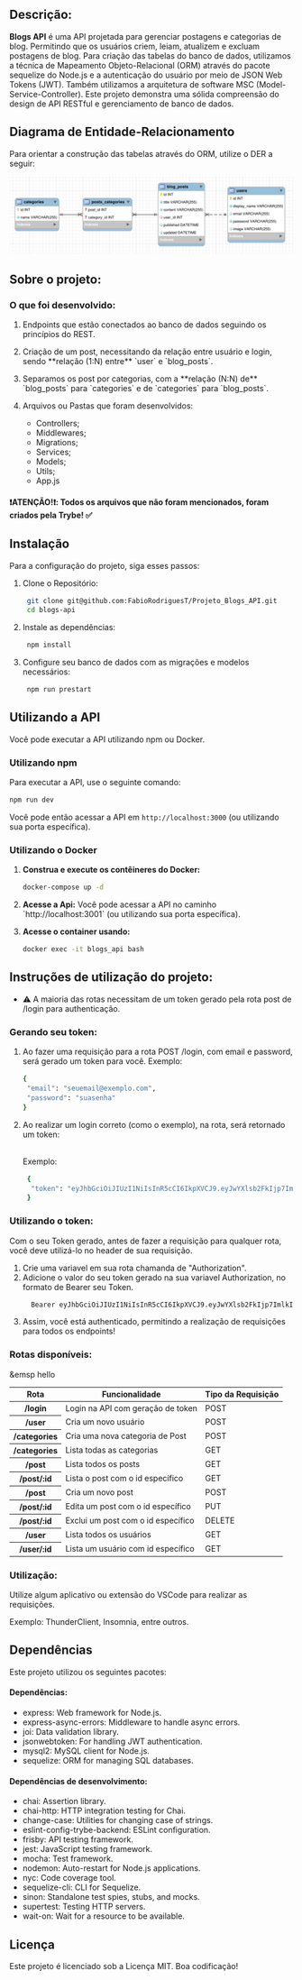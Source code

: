 ## Descrição:
**Blogs API** é uma API projetada para gerenciar postagens e categorias de blog. Permitindo que os usuários criem, leiam, atualizem e excluam postagens de blog. 
Para criação das tabelas do banco de dados, utilizamos a técnica de Mapeamento Objeto-Relacional (ORM) através do pacote sequelize do Node.js e 
a autenticação do usuário por meio de JSON Web Tokens (JWT).
Também utilizamos a arquitetura de software MSC (Model-Service-Controller).
Este projeto demonstra uma sólida compreensão do design de API RESTful e gerenciamento de banco de dados.

 ## Diagrama de Entidade-Relacionamento
Para orientar a construção das tabelas através do ORM, utilize o DER a seguir:

 ![Diagrama de Entidade do Blogs-API](./blogs_api_database.png)

 ## Sobre o projeto:
 ### O que foi desenvolvido:
 <ol>  
  <li><p>Endpoints que estão conectados ao banco de dados seguindo os princípios do REST.</p></li>
 
  <li><p>Criação de um post, necessitando da relação entre usuário e login, sendo **relação (1:N) entre** `user` e `blog_posts`.</p></li>  
 
  <li><p>Separamos os post por categorias, com a **relação (N:N) de** `blog_posts` para `categories` e de `categories` para `blog_posts`.</p></li>
 
  <li><p>Arquivos ou Pastas que foram desenvolvidos:
   <ul>
      <li>Controllers;</li>
      <li>Middlewares;</li>
      <li>Migrations;</li>
      <li>Services;</li>
      <li>Models;</li>
      <li>Utils;</li>
      <li>App.js</li>
   </ul>
   </p>
  </li>
 </ol>

#### :heavy_exclamation_mark:ATENÇÃO!:heavy_exclamation_mark:: Todos os arquivos que não foram mencionados, foram criados pela Trybe! :white_check_mark:

## Instalação

Para a configuração do projeto, siga esses passos:

<ol>
 <li>
  <p>Clone o Repositório:</p>

  ```bash
   git clone git@github.com:FabioRodriguesT/Projeto_Blogs_API.git
   cd blogs-api
  ``` 
 </li>
 <li>
  <p>Instale as dependências:</p>
  
  ```bash
   npm install
   ``` 
 </li>
 <li>
  <p>
   Configure seu banco de dados com as migrações e modelos necessários:
  </p>
  
  ```bash
   npm run prestart
   ```
 </li> 
</ol>

## Utilizando a API

Você pode executar a API utilizando npm ou Docker.

### Utilizando npm

Para executar a API, use o seguinte comando:

```bash
npm run dev
```
Você pode então acessar a API em `http://localhost:3000` (ou utilizando sua porta específica).

### Utilizando o Docker

<ol>
 <li>
  <p><strong>Construa e execute os contêineres do Docker:</strong></p>
  
   ```bash
   docker-compose up -d
   ```
 </li>
   
<li>
 <p>  
  <strong>Acesse a Api:</strong>  Você pode acessar a API no caminho `http://localhost:3001` (ou utilizando sua porta específica).
 </p>

 </li>

<li>
 <p>
  <strong>Acesse o container usando:</strong>  
 </p> 
 
   ```bash
   docker exec -it blogs_api bash
   ```
 </li>
</ol>

## Instruções de utilização do projeto:
- ⚠️ A maioria das rotas necessitam de um token gerado pela rota post de /login para authenticação.

### Gerando seu token:
<ol>
 <li> Ao fazer uma requisição para a rota POST /login, com email e password, será gerado um token para você. Exemplo:</li>

 ```bash
 {
  "email": "seuemail@exemplo.com",
  "password": "suasenha"
 }
 ```

<li> Ao realizar um login correto (como o exemplo), na rota, será retornado um token:</li>
   </br>
   <p>Exemplo:</p>

```bash
 {
  "token": "eyJhbGciOiJIUzI1NiIsInR5cCI6IkpXVCJ9.eyJwYXlsb2FkIjp7ImlkIjo1LCJkaXNwbGF5TmFtZSI6InVzdWFyaW8gZGUgdGVzdGUiLCJlbWFpbCI6InRlc3RlQGVtYWlsLmNvbSIsImltYWdlIjoibnVsbCJ9LCJpYXQiOjE2MjAyNDQxODcsImV4cCI6MTYyMDY3NjE4N30.Roc4byj6mYakYqd9LTCozU1hd9k_Vw5I WKGL4hcCVG8"
 }
 ```
</ol>

### Utilizando o token:
Com o seu Token gerado, antes de fazer a requisição para qualquer rota, você deve utilizá-lo no header de sua requisição.

<ol>
 <li>Crie uma variavel em sua rota chamanda de "Authorization".</li>
 <li>Adicione o valor do seu token gerado na sua variavel Authorization, no formato de Bearer seu Token.</li>
 
```bash
  Bearer eyJhbGciOiJIUzI1NiIsInR5cCI6IkpXVCJ9.eyJwYXlsb2FkIjp7ImlkIjo1LCJkaXNwbGF5TmFtZSI6InVzdWFyaW8gZGUgdGVzdGUiLCJlbWFpbCI6InRlc3RlQGVtYWlsLmNvbSIsImltYWdlIjoibnVsbCJ9LCJpYXQiOjE2MjAyNDQxODcsImV4cCI6MTYyMDY3NjE4N30.Roc4byj6mYakYqd9LTCozU1hd9k_Vw5IWKGL4hcCVG8
```
 <li>Assim, você está authenticado, permitindo a realização de requisições para todos os endpoints!</li>
</ol>

### Rotas disponíveis:
<p>&emsp hello</p>
<table> 
 <thead>
  <th>Rota</th>
  <th>Funcionalidade</th>
  <th>Tipo da Requisição</th>
 </thead>
 <tbody>
  
  <tr>
   <th>/login</th>
   <td>Login na API com geração de token</td>
   <td>POST</td>
  </tr>
  
  <tr>
   <th>/user</th>
   <td>Cria um novo usuário</td>
   <td>POST</td>
  </tr>
  
  <tr>
   <th>/categories</th>
   <td>Cria uma nova categoria de Post</td>
   <td>POST</td>
  </tr>
 
  <tr>
   <th>/categories</th>
   <td>Lista todas as categorias</td>
   <td>GET</td>
  </tr>
 
  <tr>
   <th>/post</th>
   <td>Lista todos os posts</td>
   <td>GET</td>
  </tr> 
 
  <tr>
   <th>/post/:id</th>
   <td>Lista o post com o id específico</td>
   <td>GET</td>
  </tr>
 
  <tr>
   <th>/post</th>
   <td>Cria um novo post</td>
   <td>POST</td>
  </tr>
 
  <tr>
   <th>/post/:id</th>
   <td>Edita um post com o id específico</td>
   <td>PUT</td>
  </tr>
 
  <tr>
   <th>/post/:id</th>
   <td>Exclui um post com o id específico</td>
   <td>DELETE</td>
  </tr>
 
  <tr>
   <th>/user</th>
   <td>Lista todos os usuários</td>
   <td>GET</td>
  </tr>  
 
  <tr>
   <th>/user/:id</th>
   <td>Lista um usuário com id específico</td>
   <td>GET</td>
  </tr>
  
 </tbody>
</table>

### Utilização:

<p>Utilize algum aplicativo ou extensão do VSCode para realizar as requisições. </p>

<p> Exemplo: ThunderClient, Insomnia, entre outros.</p>

## Dependências

Este projeto utilizou os seguintes pacotes:

 <h4>Dependências:</h4>
<ul> 
  <li>express: Web framework for Node.js.</li>
  <li>express-async-errors: Middleware to handle async errors.</li>
  <li>joi: Data validation library.</li>
  <li>jsonwebtoken: For handling JWT authentication.</li>
  <li>mysql2: MySQL client for Node.js.</li>
  <li>sequelize: ORM for managing SQL databases.</li> 
</ul>

<h4> Dependências de desenvolvimento:</h4>
<ul>
  <li>chai: Assertion library.</li>
  <li>chai-http: HTTP integration testing for Chai.</li>
  <li>change-case: Utilities for changing case of strings.</li>
  <li>eslint-config-trybe-backend: ESLint configuration.</li>
  <li>frisby: API testing framework.</li>
  <li>jest: JavaScript testing framework.</li>
  <li>mocha: Test framework.</li>
  <li>nodemon: Auto-restart for Node.js applications.</li>
  <li>nyc: Code coverage tool.</li>
  <li>sequelize-cli: CLI for Sequelize.</li>
  <li>sinon: Standalone test spies, stubs, and mocks.</li>
  <li>supertest: Testing HTTP servers.</li>
  <li>wait-on: Wait for a resource to be available.</li>
</ul>

## Licença

<p>Este projeto é licenciado sob a Licença MIT. Boa codificação!</p>



